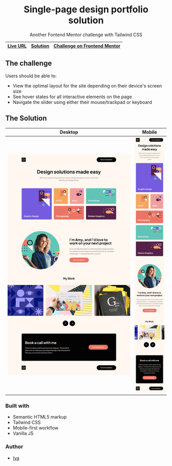 <center> <h1>Single-page design portfolio solution</h1></center>

<center><p>Another Fontend Mentor challenge with Tailwind CSS</center>

[Live URL](https://ivaberiashvili.github.io/single-page-design-portfolio/) | [Solution]() | [Challenge on Frontend Mentor](https://www.frontendmentor.io/challenges/singlepage-design-portfolio-2MMhyhfKVo)
:-------------------------:|:-------------------------:|:-------------------------:

## The challenge

Users should be able to:

- View the optimal layout for the site depending on their device's screen size
- See hover states for all interactive elements on the page
- Navigate the slider using either their mouse/trackpad or keyboard


## The Solution
Desktop             |  Mobile
:-------------------------:|:-------------------------:
![](./design/screenshot-desktop.png)  |  ![](./design/screenshot-mobile.png)


### Built with

- Semantic HTML5 markup
- Tailwind CSS
- Mobile-first workflow
- Vanilla JS

### Author
- [Iva](https://github.com/ivaberiashvili/)




